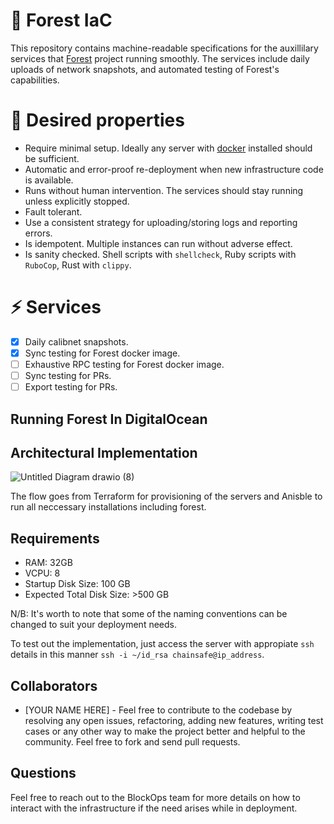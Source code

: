 # 🌲 Forest IaC

This repository contains machine-readable specifications for the auxillilary services that [Forest](https://github.com/ChainSafe/forest) project running smoothly. The services include daily uploads of network snapshots, and automated testing of Forest's capabilities.

# 🔧 Desired properties

 - Require minimal setup. Ideally any server with [docker](https://www.docker.com/) installed should be sufficient.
 - Automatic and error-proof re-deployment when new infrastructure code is available.
 - Runs without human intervention. The services should stay running unless explicitly stopped.
 - Fault tolerant.
 - Use a consistent strategy for uploading/storing logs and reporting errors.
 - Is idempotent. Multiple instances can run without adverse effect.
 - Is sanity checked. Shell scripts with `shellcheck`, Ruby scripts with `RuboCop`, Rust with `clippy`.

# ⚡ Services

- [x] Daily calibnet snapshots.
- [x] Sync testing for Forest docker image.
- [ ] Exhaustive RPC testing for Forest docker image.
- [ ] Sync testing for PRs.
- [ ] Export testing for PRs.

## Running Forest In DigitalOcean

## Architectural Implementation

![Untitled Diagram drawio (8)](https://user-images.githubusercontent.com/47984109/215227510-dac5b8fb-8019-4388-a0e7-d5c432b95d70.png)

The flow goes from Terraform for provisioning of the servers and Anisble to run all neccessary installations including forest.

## Requirements 
- RAM: 32GB
- VCPU: 8
- Startup Disk Size: 100 GB
- Expected Total Disk Size: >500 GB

N/B: It's worth to note that some of the naming conventions can be changed to suit your deployment needs. 

To test out the implementation, just access the server with appropiate `ssh` details in this manner `ssh -i ~/id_rsa chainsafe@ip_address`.

## Collaborators
- [YOUR NAME HERE] - Feel free to contribute to the codebase by resolving any open issues, refactoring, adding new features, writing test cases or any other way to make the project better and helpful to the community. Feel free to fork and send pull requests.

## Questions
Feel free to reach out to the BlockOps team for more details on how to interact with the infrastructure if the need arises while in deployment.

